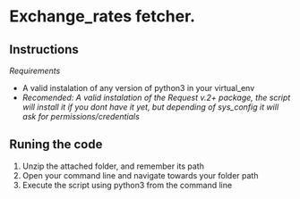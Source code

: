 # Exchange_rates fetcher.

## Instructions

_Requirements_

- A valid instalation of any version of python3 in your virtual_env
- _Recomended: A valid instalation of the Request v.2+ package, the script will install it if you dont have it yet, but depending of sys_config it will ask for permissions/credentials_

## Runing the code

1. Unzip the attached folder, and remember its path
2. Open your command line and navigate towards your folder path
3. Execute the script using python3 from the command line
